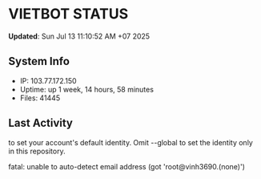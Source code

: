 # VIETBOT STATUS
**Updated**: Sun Jul 13 11:10:52 AM +07 2025

## System Info
- IP: 103.77.172.150
- Uptime: up 1 week, 14 hours, 58 minutes
- Files: 41445

## Last Activity

to set your account's default identity.
Omit --global to set the identity only in this repository.

fatal: unable to auto-detect email address (got 'root@vinh3690.(none)')
